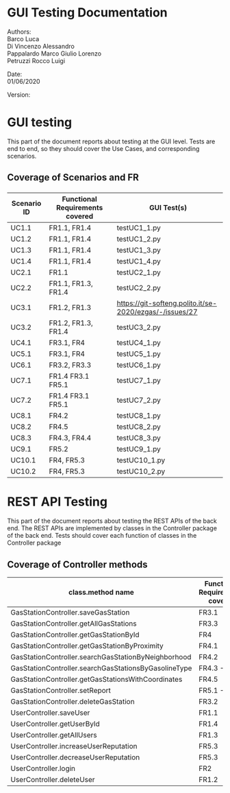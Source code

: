 # GUI  Testing Documentation 

Authors:<br />
Barco Luca<br />Di Vincenzo Alessandro<br />Pappalardo Marco Giulio Lorenzo<br />Petruzzi Rocco Luigi<br />

Date:<br />01/06/2020

Version:

# GUI testing

This part of the document reports about testing at the GUI level. Tests are end to end, so they should cover the Use Cases, and corresponding scenarios.

## Coverage of Scenarios and FR


### 

| Scenario ID | Functional Requirements covered |GUI Test(s) | 
| ----------- | ------------------------------- | ----------- | 
| UC1.1       |   FR1.1, FR1.4                   | testUC1_1.py|
| UC1.2       |   FR1.1, FR1.4                   |testUC1_2.py |
| UC1.3       |   FR1.1, FR1.4           |testUC1_3.py |
| UC1.4       |   FR1.1, FR1.4           |testUC1_4.py |
| UC2.1       |   FR1.1                         |testUC2_1.py |
| UC2.2       |   FR1.1, FR1.3, FR1.4           |testUC2_2.py |
| UC3.1       |   FR1.2, FR1.3                         |https://git-softeng.polito.it/se-2020/ezgas/-/issues/27|
| UC3.2       |   FR1.2, FR1.3, FR1.4           |testUC3_2.py |
| UC4.1 | FR3.1, FR4 |testUC4_1.py|
| UC5.1| FR3.1, FR4 |testUC5_1.py|
| UC6.1| FR3.2, FR3.3 |testUC6_1.py |
| UC7.1| FR1.4 FR3.1 FR5.1| testUC7_1.py|
| UC7.2| FR1.4 FR3.1 FR5.1|testUC7_2.py |
| UC8.1| FR4.2 |testUC8_1.py |
| UC8.2| FR4.5|testUC8_2.py|
| UC8.3 | FR4.3, FR4.4|testUC8_3.py |
| UC9.1| FR5.2|testUC9_1.py  |
| UC10.1| FR4, FR5.3 |testUC10_1.py |
| UC10.2| FR4, FR5.3 |testUC10_2.py|          


# REST  API  Testing

This part of the document reports about testing the REST APIs of the back end. The REST APIs are implemented by classes in the Controller package of the back end. 
Tests should cover each function of classes in the Controller package

## Coverage of Controller methods



| class.method name | Functional Requirements covered |REST  API Test(s) | 
| ----------- | ------------------------------- | ----------- | 
|  GasStationController.saveGasStation                   | FR3.1         |  TC01_TestsaveGasStation                   |     
|  GasStationController.getAllGasStations                | FR3.3         |  TC02_TestgetAllGasStations                |
|  GasStationController.getGasStationById                | FR4           |  TC03_TestgetGasStationById                |
|  GasStationController.getGasStationByProximity         | FR4.1         |  TC04_TestgetGasStationByProximity         |
|  GasStationController.searchGasStationByNeighborhood   | FR4.2         |  TC05_TestsearchGasStationsByNeighborhood  |
|  GasStationController.searchGasStationsByGasolineType  | FR4.3 - FR4.5 |  TC06_TestsearchGasStationsByGasolineType  |
|  GasStationController.getGasStationsWithCoordinates    | FR4.5         |  TC07_TestgetGasStationsWithCoordinates    |
|  GasStationController.setReport                        | FR5.1 - FR5.2 |  TC09_TestsetReport                        |
|  GasStationController.deleteGasStation                 | FR3.2         |  TC10_TestdeleteGasStation                 |
|  UserController.saveUser                               | FR1.1         |  TC11_TestsaveUser                         |
|  UserController.getUserById                            | FR1.4         |  TC12_TestgetUserById                      |
|  UserController.getAllUsers                            | FR1.3         |  TC13_TestgetAllUsers                      |
|  UserController.increaseUserReputation                 | FR5.3         |  TC14_TestincreaseUserReputation           |
|  UserController.decreaseUserReputation                 | FR5.3         |  TC15_TestdecreaseUserReputation           |
|  UserController.login                                  | FR2           |  TC16_Testlogin                            |
|  UserController.deleteUser                             | FR1.2         |  TC17_TestdeleteUser                       |
<!--
|  GasStationController.getGasStationWithoutCoordinates  | FR  |  TC08_TestgetGasStationsWithoutCoordinates | 

check FR for TC04 -->